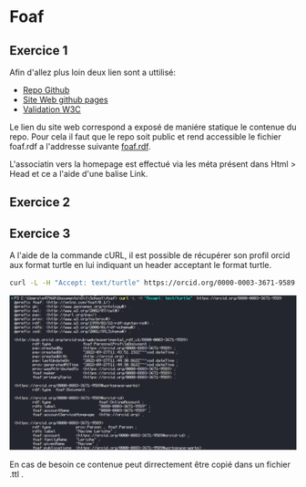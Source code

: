 # Foaf

## Exercice 1

Afin d'allez plus loin deux lien sont a uttilisé:

- [Repo Github](https://github.com/batleforc/foaf)
- [Site Web github pages](https://batleforc.github.io/foaf/)
- [Validation W3C](https://www.w3.org/RDF/Validator/rdfval?URI=https%3A%2F%2Fbatleforc.github.io%2Ffoaf%2Ffoaf.rdf&PARSE=Parse+URI%3A+&TRIPLES_AND_GRAPH=PRINT_TRIPLES&FORMAT=PNG_EMBED)

Le lien du site web correspond a exposé de maniére statique le contenue du repo. Pour cela il faut que le repo soit public et rend accessible le fichier foaf.rdf a l'addresse suivante [foaf.rdf](https://batleforc.github.io/foaf/foaf.rdf).

L'associatin vers la homepage est effectué via les méta présent dans Html > Head et ce a l'aide d'une balise Link.

## Exercice 2

## Exercice 3

A l'aide de la commande cURL, il est possible de récupérer son profil orcid aux format turtle en lui indiquant un header acceptant le format turtle.

```bash
curl -L -H "Accept: text/turtle" https://orcid.org/0000-0003-3671-9589
```

![result curl](./curlResult.png)

En cas de besoin ce contenue peut dirrectement être copié dans un fichier .ttl .
